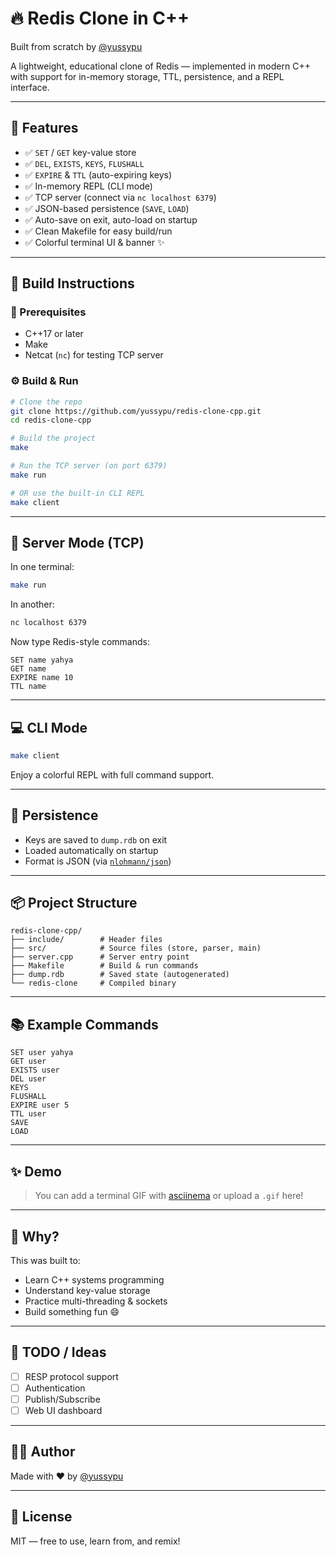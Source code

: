 # 🔥 Redis Clone in C++  
Built from scratch by [@yussypu](https://github.com/yussypu)

A lightweight, educational clone of Redis — implemented in modern C++ with support for in-memory storage, TTL, persistence, and a REPL interface.

---

## 🚀 Features

- ✅ `SET` / `GET` key-value store
- ✅ `DEL`, `EXISTS`, `KEYS`, `FLUSHALL`
- ✅ `EXPIRE` & `TTL` (auto-expiring keys)
- ✅ In-memory REPL (CLI mode)
- ✅ TCP server (connect via `nc localhost 6379`)
- ✅ JSON-based persistence (`SAVE`, `LOAD`)
- ✅ Auto-save on exit, auto-load on startup
- ✅ Clean Makefile for easy build/run
- ✅ Colorful terminal UI & banner ✨

---

## 💠 Build Instructions

### 🔧 Prerequisites

- C++17 or later
- Make
- Netcat (`nc`) for testing TCP server

### ⚙️ Build & Run

```bash
# Clone the repo
git clone https://github.com/yussypu/redis-clone-cpp.git
cd redis-clone-cpp

# Build the project
make

# Run the TCP server (on port 6379)
make run

# OR use the built-in CLI REPL
make client
```

---

## 📡 Server Mode (TCP)

In one terminal:

```bash
make run
```

In another:

```bash
nc localhost 6379
```

Now type Redis-style commands:

```
SET name yahya
GET name
EXPIRE name 10
TTL name
```

---

## 💻 CLI Mode

```bash
make client
```

Enjoy a colorful REPL with full command support.

---

## 📂 Persistence

- Keys are saved to `dump.rdb` on exit
- Loaded automatically on startup
- Format is JSON (via [`nlohmann/json`](https://github.com/nlohmann/json))

---

## 📦 Project Structure

```
redis-clone-cpp/
├── include/        # Header files
├── src/            # Source files (store, parser, main)
├── server.cpp      # Server entry point
├── Makefile        # Build & run commands
├── dump.rdb        # Saved state (autogenerated)
└── redis-clone     # Compiled binary
```

---

## 📚 Example Commands

```
SET user yahya
GET user
EXISTS user
DEL user
KEYS
FLUSHALL
EXPIRE user 5
TTL user
SAVE
LOAD
```

---

## ✨ Demo

> You can add a terminal GIF with [asciinema](https://asciinema.org/) or upload a `.gif` here!

---

## 🧠 Why?

This was built to:

- Learn C++ systems programming
- Understand key-value storage
- Practice multi-threading & sockets
- Build something fun 😄

---

## 🧩 TODO / Ideas

- [ ] RESP protocol support
- [ ] Authentication
- [ ] Publish/Subscribe
- [ ] Web UI dashboard

---

## 👨‍💻 Author

Made with ❤️ by [@yussypu](https://github.com/yussypu)

---

## 📜 License

MIT — free to use, learn from, and remix!

